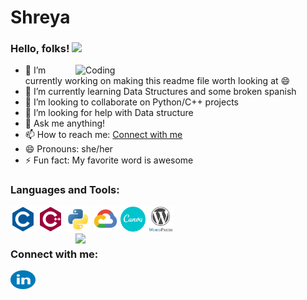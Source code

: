 # Shreya

### Hello, folks! <img src="https://raw.githubusercontent.com/MartinHeinz/MartinHeinz/master/wave.gif" width="30px">

<img align="right" alt="Coding" width="400" src="https://cdn.dribbble.com/users/2646423/screenshots/5507196/computer.gif">

<!--Here are some ideas to get you started:--->

- 🔭 I’m currently working on making this readme file worth looking at 😄
- 🌱 I’m currently learning Data Structures and some broken spanish 
- 👯 I’m looking to collaborate on Python/C++ projects
- 🤔 I’m looking for help with Data structure
- 💬 Ask me anything!
- 📫 How to reach me: [Connect with me](#connect-with-me)
- 😄 Pronouns: she/her
- ⚡ Fun fact: My favorite word is awesome

<h3 align="left">Languages and Tools:</h3>

<p align="left"> 
  
  <img src="https://github.com/devicons/devicon/blob/master/icons/c/c-plain.svg" alt="C" width="40" height= "40"/>    
  <img src="https://github.com/devicons/devicon/blob/master/icons/cplusplus/cplusplus-plain.svg" alt="C++" width="40" height= "40"/>
  <img src="https://github.com/devicons/devicon/blob/master/icons/python/python-original.svg" alt= "Python" width="40" height="40"/> 
  <img src="https://github.com/devicons/devicon/blob/master/icons/googlecloud/googlecloud-original.svg" alt= "Google Cloud" width="40" height="40"/>
  <img src="https://github.com/devicons/devicon/blob/master/icons/canva/canva-original.svg" alt= "Canva" width="40" height="40"/>
  <img src="https://github.com/devicons/devicon/blob/master/icons/wordpress/wordpress-original.svg" alt= "wordpress" width="40" height="40"/>
  <img align="right" src="https://github-readme-stats.vercel.app/api/top-langs?username=24shreya&show_icons=true&locale=en&layout=compact" width="400" /> 
  
</p>

<div id="connect-with-me">
  <h3> Connect with me: </h3>
<p align="left">
<a href="https://www.linkedin.com/in/shreya-1a496018b/" target="blank"><img align="center" src="https://github.com/himanshudadheech/Resouce-Icon/blob/main/linkedin.svg" alt="24shreya" height="30" width="40" /></a>

